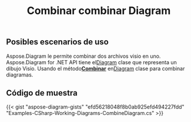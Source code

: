 ﻿---
title: Combinar combinar Diagram
type: docs
weight: 30
url: /es/net/merge-combine-diagram/
description: Esta sección explica cómo combinar el archivo visio
---
## **Posibles escenarios de uso**

 Aspose.Diagram le permite combinar dos archivos visio en uno.
 Aspose.Diagram for .NET API tiene el[Diagram](http://www.aspose.com/api/net/diagram/aspose.diagram/diagram) clase que representa un dibujo Visio.
Usando el método[**Combinar**](https://reference.aspose.com/diagram/net/aspose.diagram/diagram/methods/combine) en[Diagram](http://www.aspose.com/api/net/diagram/aspose.diagram/diagram) clase para combinar diagramas.

## **Código de muestra**
{{< gist "aspose-diagram-gists" "efd56218048f8b0ab925efd494227fdd" "Examples-CSharp-Working-Diagrams-CombineDiagram.cs" >}}
